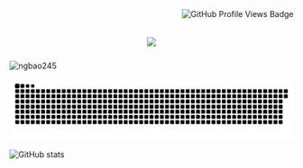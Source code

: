 <img align="right" src="https://komarev.com/ghpvc/?username=ngbao245&style=for-the-badge&base=1000&color=AE82CE" alt="GitHub Profile Views Badge">
<h1 align="center">
    <img src="https://readme-typing-svg.herokuapp.com/?font=Fira+Code&size=40&color=AE82CE&center=true&vCenter=true&width=500&height=70&duration=3000&lines=Hi+There!+👋;+I'm+BaoBiBo!;" />
</h1>

<p align="left"><img src="https://github-profile-trophy.vercel.app/?username=ngbao245&no-frame=true&no-bg=true" alt="ngbao245" /> </p>


<p align="left"> <a href="https://github-profile-trophy.vercel.app/?username=ngbao245&no-frame=true/?username=ryo-ma&theme=material-palenight"></a> </p>


![snake gif](https://github.com/ngbao245/ngbao245/blob/output/github-contribution-grid-snake-dark.svg)

![GitHub stats](https://github-readme-stats.vercel.app/api?username=ngbao245&theme=material-palenight&show_icons=true)
